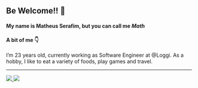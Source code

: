 ## Be Welcome!! 👋

#### My name is Matheus Serafim, but you can call me _Math_

#### A bit of me 👇
I’m 23 years old, currently working as Software Engineer at @Loggi. As a hobby, I like to eat a variety of foods, play games and travel.

---

<a href="https://mail.google.com/mail/u/1/#inbox?compose=CllgCKHRtlbnglpWBkjpVNLGwMwQPQvgRKBHKqcbsfQqGvvshQgWfLkKBrCcFxWTTVqjMMnRQxq">
  <img src="https://img.shields.io/badge/Gmail-D14836?style=for-the-badge&logo=gmail&logoColor=white"/>
</a>

<a href="https://www.linkedin.com/in/matheus-serafim/">
  <img src="https://img.shields.io/badge/LinkedIn-0077B5?style=for-the-badge&logo=linkedin&logoColor=white"/>
</a>
